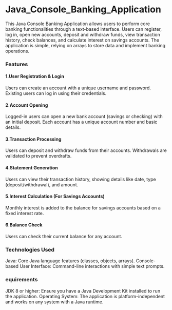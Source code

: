 # Java_Console_Banking_Application

This Java Console Banking Application allows users to perform core banking functionalities through a text-based interface. Users can register, log in, open new accounts, deposit and withdraw funds, view transaction history, check balances, and calculate interest on savings accounts. The application is simple, relying on arrays to store data and implement banking operations.

### Features
#### 1.User Registration & Login


Users can create an account with a unique username and password.
Existing users can log in using their credentials.

#### 2.Account Opening

Logged-in users can open a new bank account (savings or checking) with an initial deposit.
Each account has a unique account number and basic details.

#### 3.Transaction Processing

Users can deposit and withdraw funds from their accounts.
Withdrawals are validated to prevent overdrafts.

#### 4.Statement Generation

Users can view their transaction history, showing details like date, type (deposit/withdrawal), and amount.

#### 5.Interest Calculation (For Savings Accounts)

Monthly interest is added to the balance for savings accounts based on a fixed interest rate.

#### 6.Balance Check

Users can check their current balance for any account.

### Technologies Used

 Java: Core Java language features (classes, objects, arrays).
 Console-based User Interface: Command-line interactions with simple text prompts.

### equirements
 JDK 8 or higher: Ensure you have a Java Development Kit installed to run the application.
 Operating System: The application is platform-independent and works on any system with a Java runtime.
